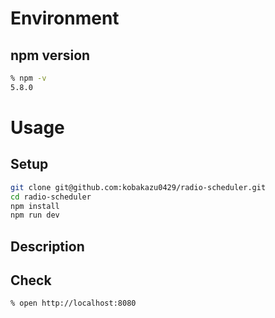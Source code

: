 # Environment
## npm version
```bash
% npm -v
5.8.0
```

# Usage
## Setup
```bash
git clone git@github.com:kobakazu0429/radio-scheduler.git
cd radio-scheduler
npm install
npm run dev
```

## Description


## Check
```bash
% open http://localhost:8080
```
